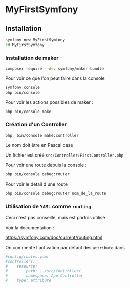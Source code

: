 # MyFirstSymfony

## Installation

```bash
symfony new MyFirstSymfony
cd MyFirstSymfony
```

### Installation de maker

```bash
composer require --dev symfony/maker-bundle
```

Pour voir ce que l'on peut faire dans la console

```bash
symfony console
php bin/console
```

Pour voir les actions possibles de maker :

```bash
php bin/console make
```

### Création d'un Controller

```bash
php  bin/console make:controller
```

Le nom doit être en Pascal case

Un fichier est créé `src/Controller/FirstController.php`

Pour voir une route depuis la console :

```bash
php bin/console debug:router
```

Pour voir le détail d'une route

```bash
php bin/console debug:router nom_de_la_route
```

### Utilisation de `YAML` comme `routing`

Ceci n'est pas conseillé, mais est parfois utilisé

Voir la documentation :

https://symfony.com/doc/current/routing.html

On commente l'activation par défaut des `attribute` dans

```yaml
#config/routes.yaml
#controllers:
#    resource:
#        path: ../src/Controller/
#        namespace: App\Controller
#    type: attribute
```
